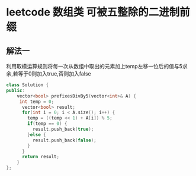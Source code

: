# leetcode 数组类 可被五整除的二进制前缀

## 解法一

利用取模运算规则将每一次从数组中取出的元素加上temp左移一位后的值与5求余,若等于0则加入true,否则加入false

```c++
class Solution {
public:
    vector<bool> prefixesDivBy5(vector<int>& A) {
     int temp = 0;
      vector<bool> result;
      for(int i = 0; i < A.size(); i++) {
        temp = ((temp << 1) + A[i]) % 5;
        if(temp == 0) {
          result.push_back(true);
        }else {
          result.push_back(false);
        }
      }
      return result;
    }
};
```
